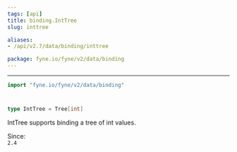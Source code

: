 ```yaml
---
tags: [api]
title: binding.IntTree
slug: inttree

aliases:
- /api/v2.7/data/binding/inttree

package: fyne.io/fyne/v2/data/binding
---
```



---
```go
import "fyne.io/fyne/v2/data/binding"
```

#

###

```go
type IntTree = Tree[int]
```

IntTree supports binding a tree of int values.


<div class="since">Since: <code>
2.4</code></div>
